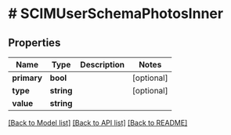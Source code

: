 # # SCIMUserSchemaPhotosInner

## Properties

Name | Type | Description | Notes
------------ | ------------- | ------------- | -------------
**primary** | **bool** |  | [optional]
**type** | **string** |  | [optional]
**value** | **string** |  |

[[Back to Model list]](../../README.md#models) [[Back to API list]](../../README.md#endpoints) [[Back to README]](../../README.md)
